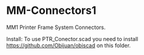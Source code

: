 MM-Connectors1
==============

MM1 Printer Frame System Connectors.

Install:
To use PTR_Conector.scad you need to install https://github.com/Obijuan/obiscad
on this folder.
